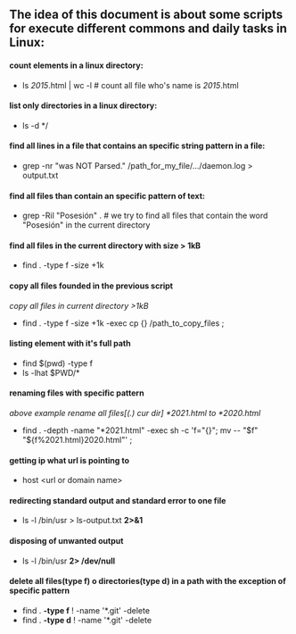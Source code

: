 ## The idea of this document is about some scripts for execute different commons and daily tasks in Linux:

#### count elements in a linux directory:
* ls *2015*.html | wc -l  # count all file who's name is _2015_.html
  
#### list only directories in a linux directory:
* ls -d */

#### find all lines in a file that contains an specific string pattern in a file:
 * grep -nr "was NOT Parsed." /path_for_my_file/.../daemon.log > output.txt
  
#### find  all files than contain an specific pattern of text:
* grep -Ril "Posesión" .  # we try to find all files that contain the word "Posesión" in the current directory 

#### find all files in the current directory with size > 1kB  
* find . -type f -size +1k

#### copy all files founded in the previous script 
*copy all files in current directory >1kB*
* find . -type f -size +1k -exec cp {} /path_to_copy_files \;

#### listing element with it's full path
* find $(pwd) -type f
* ls -lhat $PWD/*

#### renaming files with specific pattern
*above example rename all files[(.) cur dir] \*2021.html to \*2020.html*
* find . -depth -name "*2021.html" -exec sh -c 'f="{}"; mv -- "$f" "${f%2021.html}2020.html"' \;

#### getting ip what url is pointing to  
* host \<url or domain name\>

#### redirecting standard output and standard error to one file
* ls -l /bin/usr > ls-output.txt **2>&1**

#### disposing of unwanted output
* ls -l /bin/usr **2> /dev/null**

#### delete all files(type f) o directories(type d) in a path with the exception of specific pattern
* find . **-type f** ! -name '*.git' -delete 
* find . **-type d** ! -name '*.git' -delete


